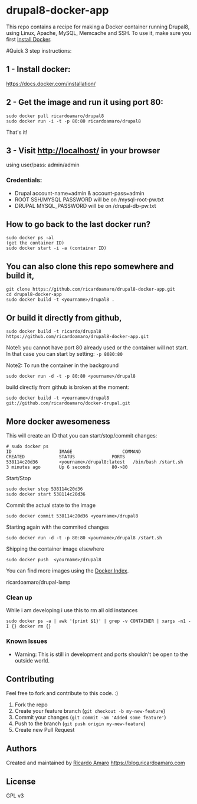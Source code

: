 drupal8-docker-app
==================

This repo contains a recipe for making a Docker container running Drupal8, using Linux, Apache, MySQL, Memcache and SSH.
To use it, make sure you first [Install Docker](https://docs.docker.com/installation/).

#Quick 3 step instructions:

## 1 - Install docker:
https://docs.docker.com/installation/

## 2 - Get the image and run it using port 80:
```
sudo docker pull ricardoamaro/drupal8
sudo docker run -i -t -p 80:80 ricardoamaro/drupal8
```
That's it!
## 3 - Visit [http://localhost/](http://localhost/) in your browser
using user/pass: admin/admin

### Credentials:
* Drupal account-name=admin & account-pass=admin
* ROOT SSH/MYSQL PASSWORD will be on /mysql-root-pw.txt
* DRUPAL   MYSQL_PASSWORD will be on /drupal-db-pw.txt

## How to go back to the last docker run?
```
sudo docker ps -al
(get the container ID)
sudo docker start -i -a (container ID)
```

## You can also clone this repo somewhere and build it,
```
git clone https://github.com/ricardoamaro/drupal8-docker-app.git
cd drupal8-docker-app
sudo docker build -t <yourname>/drupal8 .
```
## Or build it directly from github,
```
sudo docker build -t ricardo/drupal8 https://github.com/ricardoamaro/drupal8-docker-app.git
```

Note1: you cannot have port 80 already used or the container will not start.
In that case you can start by setting: `-p 8080:80`

Note2: To run the container in the background
```
sudo docker run -d -t -p 80:80 <yourname>/drupal8
```

build directly from github is broken at the moment:
```
sudo docker build -t <yourname>/drupal8 git://github.com/ricardoamaro/docker-drupal.git
```

## More docker awesomeness

This will create an ID that you can start/stop/commit changes:
```
# sudo docker ps
ID                  IMAGE                   COMMAND               CREATED             STATUS              PORTS
538114c20d36        <yourname>/drupal8:latest   /bin/bash /start.sh   3 minutes ago       Up 6 seconds        80->80
```

Start/Stop
```
sudo docker stop 538114c20d36
sudo docker start 538114c20d36
```

Commit the actual state to the image
```
sudo docker commit 538114c20d36 <yourname>/drupal8
```

Starting again with the commited changes
```
sudo docker run -d -t -p 80:80 <yourname>/drupal8 /start.sh
```

Shipping the container image elsewhere
```
sudo docker push  <yourname>/drupal8
```

You can find more images using the [Docker Index][docker_index].

ricardoamaro/drupal-lamp

### Clean up
While i am developing i use this to rm all old instances
```
sudo docker ps -a | awk '{print $1}' | grep -v CONTAINER | xargs -n1 -I {} docker rm {}
```

### Known Issues
* Warning: This is still in development and ports shouldn't be open to the outside world.


## Contributing
Feel free to fork and contribute to this code. :)

1. Fork the repo
2. Create your feature branch (`git checkout -b my-new-feature`)
3. Commit your changes (`git commit -am 'Added some feature'`)
4. Push to the branch (`git push origin my-new-feature`)
5. Create new Pull Request

## Authors

Created and maintained by [Ricardo Amaro][author]
https://blog.ricardoamaro.com

## License
GPL v3

[author]:                 https://github.com/ricardoamaro
[docker_upstart_issue]:   https://github.com/dotcloud/docker/issues/223
[docker_index]:           https://index.docker.io/


